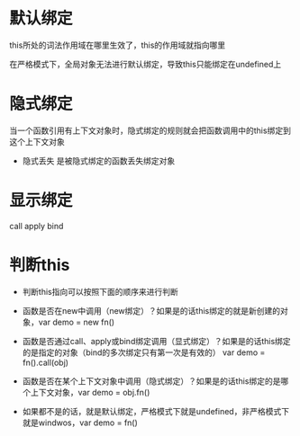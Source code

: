 # 默认绑定

this所处的词法作用域在哪里生效了，this的作用域就指向哪里

在严格模式下，全局对象无法进行默认绑定，导致this只能绑定在undefined上

# 隐式绑定

当一个函数引用有上下文对象时，隐式绑定的规则就会把函数调用中的this绑定到这个上下文对象

- 隐式丢失
是被隐式绑定的函数丢失绑定对象

# 显示绑定
call  apply   bind


# 判断this
- 判断this指向可以按照下面的顺序来进行判断

- 函数是否在new中调用（new绑定）？如果是的话this绑定的就是新创建的对象，var demo = new fn()
- 函数是否通过call、apply或bind绑定调用（显式绑定）？如果是的话this绑定的是指定的对象（bind的多次绑定只有第一次是有效的）
  var demo = fn().call(obj)
- 函数是否在某个上下文对象中调用（隐式绑定）？如果是的话this绑定的是哪个上下文对象，var demo = obj.fn()
- 如果都不是的话，就是默认绑定，严格模式下就是undefined，非严格模式下就是windwos，var demo = fn()